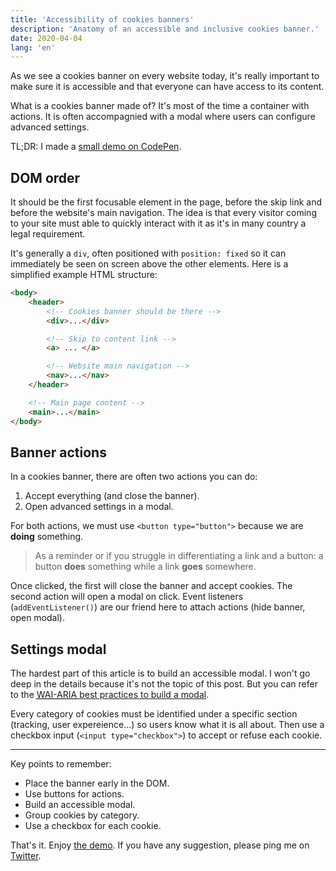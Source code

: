 ```yaml
---
title: 'Accessibility of cookies banners'
description: 'Anatomy of an accessible and inclusive cookies banner.'
date: 2020-04-04
lang: 'en'
---
```


As we see a cookies banner on every website today, it's really important to make sure it is accessible and that everyone can have access to its content.

What is a cookies banner made of? It's most of the time a container with actions. It is often accompagnied with a modal where users can configure advanced settings.

TL;DR: I made a [small demo on CodePen](https://codepen.io/bellangerq/full/vYOwpvm).

<!-- <p class="codepen" data-height="500" data-default-tab="html,result" data-slug-hash="vYOwpvm" data-user="bellangerq" style="height: 500px; box-sizing: border-box; display: flex; align-items: center; justify-content: center; border: 2px solid; margin: 1em 0; padding: 1em;">
  <span>See the Pen <a href="https://codepen.io/bellangerq/pen/vYOwpvm">
  Accessible cookie banner</a> by Quentin Bellanger (<a href="https://codepen.io/bellangerq">@bellangerq</a>)
  on <a href="https://codepen.io">CodePen</a>.</span>
</p>
<script async src="https://cpwebassets.codepen.io/assets/embed/ei.js"></script> -->

## DOM order

It should be the first focusable element in the page, before the skip link and before the website's main navigation. The idea is that every visitor coming to your site must able to quickly interact with it as it's in many country a legal requirement.

It's generally a `div`, often positioned with `position: fixed` so it can immediately be seen on screen above the other elements. Here is a simplified example HTML structure:

```html
<body>
	<header>
		<!-- Cookies banner should be there -->
		<div>...</div>

		<!-- Skip to content link -->
		<a> ... </a>

		<!-- Website main navigation -->
		<nav>...</nav>
	</header>

	<!-- Main page content -->
	<main>...</main>
</body>
```

## Banner actions

In a cookies banner, there are often two actions you can do:

1. Accept everything (and close the banner).
2. Open advanced settings in a modal.

For both actions, we must use `<button type="button">` because we are **doing** something.

> As a reminder or if you struggle in differentiating a link and a button: a button **does** something while a link **goes** somewhere.

Once clicked, the first will close the banner and accept cookies. The second action will open a modal on click. Event listeners (`addEventListener()`) are our friend here to attach actions (hide banner, open modal).

## Settings modal

The hardest part of this article is to build an accessible modal. I won't go deep in the details because it's not the topic of this post. But you can refer to the [<abbr title="Web Accessibility Initiative - Accessible Rich Internet Applications">WAI-ARIA</abbr> best practices to build a modal](https://www.w3.org/TR/wai-aria-practices/examples/dialog-modal/dialog.html).

Every category of cookies must be identified under a specific section (tracking, user expereience...) so users know what it is all about. Then use a checkbox input (`<input type="checkbox">`) to accept or refuse each cookie.

---

Key points to remember:

- Place the banner early in the DOM.
- Use buttons for actions.
- Build an accessible modal.
- Group cookies by category.
- Use a checkbox for each cookie.

That's it. Enjoy [the demo](https://codepen.io/bellangerq/full/vYOwpvm). If you have any suggestion, please ping me on [Twitter](https://twitter.com/bellanger_q).
